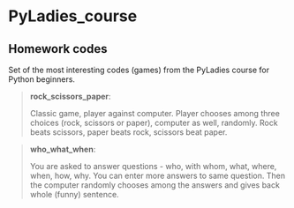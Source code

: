# PyLadies_course
## Homework codes

Set of the most interesting codes (games) from the PyLadies course for Python beginners.

> **rock_scissors_paper**:
>
> Classic game, player against computer. Player chooses among three choices (rock, scissors or paper), computer as well, randomly. Rock beats scissors, paper beats rock, scissors beat paper.


> **who_what_when**:
> 
> You are asked to answer questions - who, with whom, what, where, when, how, why. You can enter more answers to same question. Then the computer randomly chooses among the answers and gives back whole (funny) sentence. 